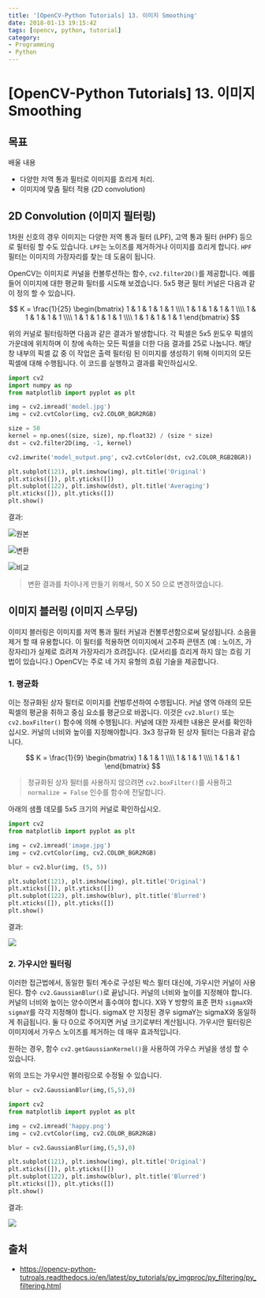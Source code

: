 ```yaml
---
title: '[OpenCV-Python Tutorials] 13. 이미지 Smoothing'
date: 2018-01-13 19:15:42
tags: [opencv, python, tutorial]
category:
- Programming
- Python
---
```


# [OpenCV-Python Tutorials] 13. 이미지 Smoothing

## 목표

배울 내용

- 다양한 저역 통과 필터로 이미지를 흐리게 처리.
- 이미지에 맞춤 필터 적용 (2D convolution)

## 2D Convolution (이미지 필터링)

1차원 신호의 경우 이미지는 다양한 저역 통과 필터 (LPF), 고역 통과 필터 (HPF) 등으로 필터링 할 수도 있습니다. `LPF`는 노이즈를 제거하거나 이미지를 흐리게 합니다. `HPF` 필터는 이미지의 가장자리를 찾는 데 도움이 됩니다.

OpenCV는 이미지로 커널을 컨볼루션하는 함수, `cv2.filter2D()`를 제공합니다. 예를 들어 이미지에 대한 평균화 필터를 시도해 보겠습니다. 5x5 평균 필터 커널은 다음과 같이 정의 할 수 있습니다.

$$
K =  \frac{1}{25} \begin{bmatrix} 1 & 1 & 1 & 1 & 1  \\\\ 1 & 1 & 1 & 1 & 1 \\\\ 1 & 1 & 1 & 1 & 1 \\\\ 1 & 1 & 1 & 1 & 1 \\\\ 1 & 1 & 1 & 1 & 1 \end{bmatrix}
$$

위의 커널로 필터링하면 다음과 같은 결과가 발생합니다. 각 픽셀은 5x5 윈도우 픽셀의 가운데에 위치하며 이 창에 속하는 모든 픽셀을 더한 다음 결과를 25로 나눕니다. 해당 창 내부의 픽셀 값 중 이 작업은 출력 필터링 된 이미지를 생성하기 위해 이미지의 모든 픽셀에 대해 수행됩니다. 이 코드를 실행하고 결과를 확인하십시오.

```python
import cv2
import numpy as np
from matplotlib import pyplot as plt

img = cv2.imread('model.jpg')
img = cv2.cvtColor(img, cv2.COLOR_BGR2RGB)

size = 50
kernel = np.ones((size, size), np.float32) / (size * size)
dst = cv2.filter2D(img, -1, kernel)

cv2.imwrite('model_output.png', cv2.cvtColor(dst, cv2.COLOR_RGB2BGR))

plt.subplot(121), plt.imshow(img), plt.title('Original')
plt.xticks([]), plt.yticks([])
plt.subplot(122), plt.imshow(dst), plt.title('Averaging')
plt.xticks([]), plt.yticks([])
plt.show()

```
결과:

![원본](https://goo.gl/5Z27T3)

![변환](https://goo.gl/yEXJfg)

![비교](https://goo.gl/nHDULS)

> 변환 결과를 차이나게 만들기 위해서, 50 X 50 으로 변경하였습니다. 



## 이미지 블러링 (이미지 스무딩)

이미지 블러링은 이미지를 저역 통과 필터 커널과 컨볼루션함으로써 달성됩니다. 소음을 제거 할 때 유용합니다. 이 필터를 적용하면 이미지에서 고주파 콘텐츠 (예 : 노이즈, 가장자리)가 실제로 흐려져 가장자리가 흐려집니다. (모서리를 흐리게 하지 않는 흐림 기법이 있습니다.) OpenCV는 주로 네 가지 유형의 흐림 기술을 제공합니다.

### 1. 평균화

이는 정규화된 상자 필터로 이미지를 컨벌루션하여 수행됩니다. 커널 영역 아래의 모든 픽셀의 평균을 취하고 중심 요소를 평균으로 바꿉니다. 이것은 `cv2.blur()` 또는 `cv2.boxFilter()` 함수에 의해 수행됩니다. 커널에 대한 자세한 내용은 문서를 확인하십시오. 커널의 너비와 높이를 지정해야합니다. 3x3 정규화 된 상자 필터는 다음과 같습니다.

$$
K =  \frac{1}{9} \begin{bmatrix} 1 & 1 & 1  \\\\ 1 & 1 & 1 \\\\ 1 & 1 & 1 \end{bmatrix}
$$

> 정규화된 상자 필터를 사용하지 않으려면 `cv2.boxFilter()`를 사용하고 `normalize = False` 인수를 함수에 전달합니다.

아래의 샘플 데모를 5x5 크기의 커널로 확인하십시오.

```python
import cv2
from matplotlib import pyplot as plt

img = cv2.imread('image.jpg')
img = cv2.cvtColor(img, cv2.COLOR_BGR2RGB)

blur = cv2.blur(img, (5, 5))

plt.subplot(121), plt.imshow(img), plt.title('Original')
plt.xticks([]), plt.yticks([])
plt.subplot(122), plt.imshow(blur), plt.title('Blurred')
plt.xticks([]), plt.yticks([])
plt.show()
```

결과:

![](https://goo.gl/3gYe62)


### 2. 가우시안 필터링

이러한 접근법에서, 동일한 필터 계수로 구성된 박스 필터 대신에, 가우시안 커널이 사용된다. 함수 `cv2.GaussianBlur()`로 끝납니다. 커널의 너비와 높이를 지정해야 합니다. 커널의 너비와 높이는 양수이면서 홀수여야 합니다. X와 Y 방향의 표준 편차 `sigmaX`와 `sigmaY`를 각각 지정해야 합니다. sigmaX 만 지정된 경우 sigmaY는 sigmaX와 동일하게 취급됩니다. 둘 다 0으로 주어지면 커널 크기로부터 계산됩니다. 가우시안 필터링은 이미지에서 가우스 노이즈를 제거하는 데 매우 효과적입니다.

원하는 경우, 함수 `cv2.getGaussianKernel()`을 사용하여 가우스 커널을 생성 할 수 있습니다.

위의 코드는 가우시안 블러링으로 수정될 수 있습니다.

```python
blur = cv2.GaussianBlur(img,(5,5),0)
```

```python
import cv2
from matplotlib import pyplot as plt

img = cv2.imread('happy.png')
img = cv2.cvtColor(img, cv2.COLOR_BGR2RGB)

blur = cv2.GaussianBlur(img,(5,5),0)

plt.subplot(121), plt.imshow(img), plt.title('Original')
plt.xticks([]), plt.yticks([])
plt.subplot(122), plt.imshow(blur), plt.title('Blurred')
plt.xticks([]), plt.yticks([])
plt.show()
```

결과:

![](https://goo.gl/k4tNJ8)



## 출처

- https://opencv-python-tutroals.readthedocs.io/en/latest/py_tutorials/py_imgproc/py_filtering/py_filtering.html



<script src="https://gist.github.com/jacegem/60ce233cf6adaa7a385233e1f164ed13.js"></script>



